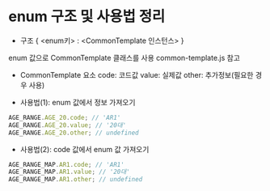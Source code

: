 # enum 구조 및 사용법 정리

- 구조
  { <enum키> : <CommonTemplate 인스턴스> }

enum 값으로 CommonTemplate 클래스를 사용
common-template.js 참고

- CommonTemplate 요소
  code: 코드값
  value: 실제값
  other: 추가정보(필요한 경우 사용)

- 사용법(1): enum 값에서 정보 가져오기

```javascript
AGE_RANGE.AGE_20.code; // 'AR1'
AGE_RANGE.AGE_20.value; // '20대'
AGE_RANGE.AGE_20.other; // undefined
```

- 사용법(2): code 값에서 enum 값 가져오기

```javascript
AGE_RANGE_MAP.AR1.code; // 'AR1'
AGE_RANGE_MAP.AR1.value; // '20대'
AGE_RANGE_MAP.AR1.other; // undefined
```

